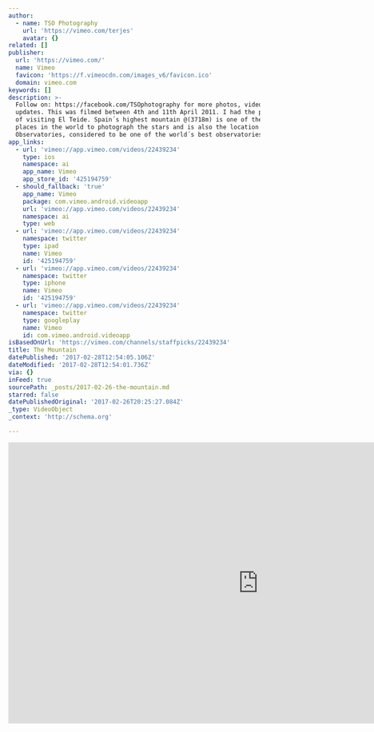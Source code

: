 ```yaml
---
author:
  - name: TSO Photography
    url: 'https://vimeo.com/terjes'
    avatar: {}
related: []
publisher:
  url: 'https://vimeo.com/'
  name: Vimeo
  favicon: 'https://f.vimeocdn.com/images_v6/favicon.ico'
  domain: vimeo.com
keywords: []
description: >-
  Follow on: https://facebook.com/TSOphotography for more photos, videos and
  updates. This was filmed between 4th and 11th April 2011. I had the pleasure
  of visiting El Teide. Spain´s highest mountain @(3718m) is one of the best
  places in the world to photograph the stars and is also the location of Teide
  Observatories, considered to be one of the world´s best observatories.
app_links:
  - url: 'vimeo://app.vimeo.com/videos/22439234'
    type: ios
    namespace: ai
    app_name: Vimeo
    app_store_id: '425194759'
  - should_fallback: 'true'
    app_name: Vimeo
    package: com.vimeo.android.videoapp
    url: 'vimeo://app.vimeo.com/videos/22439234'
    namespace: ai
    type: web
  - url: 'vimeo://app.vimeo.com/videos/22439234'
    namespace: twitter
    type: ipad
    name: Vimeo
    id: '425194759'
  - url: 'vimeo://app.vimeo.com/videos/22439234'
    namespace: twitter
    type: iphone
    name: Vimeo
    id: '425194759'
  - url: 'vimeo://app.vimeo.com/videos/22439234'
    namespace: twitter
    type: googleplay
    name: Vimeo
    id: com.vimeo.android.videoapp
isBasedOnUrl: 'https://vimeo.com/channels/staffpicks/22439234'
title: The Mountain
datePublished: '2017-02-28T12:54:05.106Z'
dateModified: '2017-02-28T12:54:01.736Z'
via: {}
inFeed: true
sourcePath: _posts/2017-02-26-the-mountain.md
starred: false
datePublishedOriginal: '2017-02-26T20:25:27.084Z'
_type: VideoObject
_context: 'http://schema.org'

---
```

<iframe src="https://cdn.embedly.com/widgets/media.html?src=https%3A%2F%2Fplayer.vimeo.com%2Fvideo%2F22439234&amp;url=https%3A%2F%2Fvimeo.com%2F22439234&amp;image=https%3A%2F%2Fi.vimeocdn.com%2Fvideo%2F145026168_1280.jpg&amp;key=b7d04c9b404c499eba89ee7072e1c4f7&amp;type=text%2Fhtml&amp;schema=vimeo" width="1000" height="563" scrolling="no" frameborder="0" allowfullscreen="" style=""></iframe>